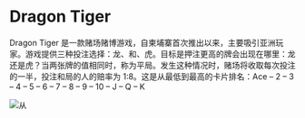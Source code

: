 # Dragon Tiger

Dragon Tiger 是一款赌场赌博游戏，自柬埔寨首次推出以来，主要吸引亚洲玩家。游戏提供三种投注选择：龙、和、虎。目标是押注更高的牌会出现在哪里：龙还是虎？当两张牌的值相同时，称为平局。发生这种情况时，赌场将收取每次投注的一半，投注和局的人的赔率为 1:8。这是从最低到最高的卡片排名：Ace – 2 – 3 – 4 – 5 – 6 – 7 – 8 – 9 – 10 – J – Q – K

![从](从.png)
